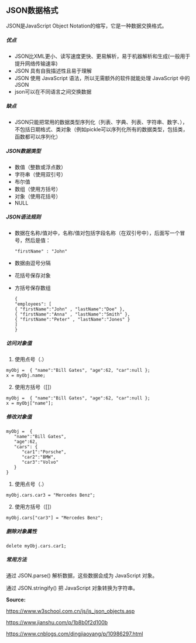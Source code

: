 ## JSON数据格式

JSON是JavaScript Object Notation的缩写，它是一种数据交换格式。

##### 优点

- JSON比XML更小、读写速度更快、更易解析，易于机器解析和生成(一般用于提升网络传输速率)
- JSON 具有自我描述性且易于理解
- JSON 使用 JavaScript 语法，所以无需额外的软件就能处理 JavaScript 中的 JSON
- json可以在不同语言之间交换数据

##### 缺点

- JSON只能把常用的数据类型序列化（列表、字典、列表、字符串、数字、），不包括日期格式、类对象（例如pickle可以序列化所有的数据类型，包括类，函数都可以序列化）

##### JSON数据类型

- 数值（整数或浮点数）
- 字符串（使用双引号）
- 布尔值
- 数组（使用方括号）
- 对象（使用花括号）
- NULL

##### JSON语法规则

- 数据在名称/值对中，名称/值对包括字段名称（在双引号中），后面写一个冒号，然后是值：

  ```
  "firstName" : "John"
  ```

- 数据由逗号分隔

- 花括号保存对象

- 方括号保存数组

  ```
  {
  "employees": [
  { "firstName":"John" , "lastName":"Doe" },
  { "firstName":"Anna" , "lastName":"Smith" },
  { "firstName":"Peter" , "lastName":"Jones" }
  ]
  }
  ```

##### 访问对象值

1. 使用点号（.）

```
myObj =  { "name":"Bill Gates", "age":62, "car":null };
x = myObj.name;
```

2. 使用方括号（[]）

```
myObj =  { "name":"Bill Gates", "age":62, "car":null };
x = myObj["name"];
```

##### 修改对象值

```
myObj =  {
   "name":"Bill Gates",
   "age":62,
   "cars": {
	  "car1":"Porsche",
	  "car2":"BMW",
	  "car3":"Volvo"
   }
}
```

1. 使用点号（.）

```
myObj.cars.car3 = "Mercedes Benz";
```

2. 使用方括号（[]）

```
myObj.cars["car3"] = "Mercedes Benz";
```

##### 删除对象属性

```
delete myObj.cars.car1;
```

##### 常用方法

通过 JSON.parse() 解析数据，这些数据会成为 JavaScript 对象。

通过 JSON.stringify() 把 JavaScript 对象转换为字符串。



**Source:**

https://www.w3school.com.cn/js/js_json_objects.asp

https://www.jianshu.com/p/1b8b0f2d100b

https://www.cnblogs.com/dingjiaoyang/p/10986297.html
